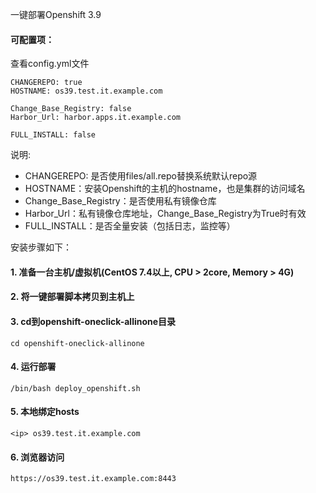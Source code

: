 一键部署Openshift 3.9
#### 可配置项：
查看config.yml文件

    CHANGEREPO: true
    HOSTNAME: os39.test.it.example.com

    Change_Base_Registry: false
    Harbor_Url: harbor.apps.it.example.com

    FULL_INSTALL: false
说明:
- CHANGEREPO: 是否使用files/all.repo替换系统默认repo源
- HOSTNAME：安装Openshift的主机的hostname，也是集群的访问域名
- Change_Base_Registry：是否使用私有镜像仓库
- Harbor_Url：私有镜像仓库地址，Change_Base_Registry为True时有效
- FULL_INSTALL：是否全量安装（包括日志，监控等）

安装步骤如下：
#### 1. 准备一台主机/虚拟机(CentOS 7.4以上, CPU > 2core, Memory > 4G)

#### 2. 将一键部署脚本拷贝到主机上

#### 3. cd到openshift-oneclick-allinone目录
    
    cd openshift-oneclick-allinone
    
#### 4. 运行部署
    
    /bin/bash deploy_openshift.sh
    
#### 5. 本地绑定hosts
    <ip> os39.test.it.example.com
#### 6. 浏览器访问
    https://os39.test.it.example.com:8443
